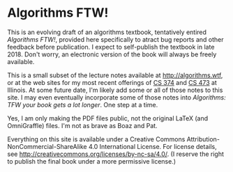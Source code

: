 # Algorithms FTW!

This is an evolving draft of an algorithms textbook, tentatively entired _Algorithms FTW!_, provided here specifically to atract bug reports and other feedback before publication.  I expect to self-publish the textbook in late 2018.  Don't worry, an electronic version of the book will always be freely available.

This is a small subset of the lecture notes available at http://algorithms.wtf, or at the web sites for my most recent offerings of [CS 374](https://courses.engr.illinois.edu/cs374/sp2018/A) and [CS 473](https://courses.engr.illinois.edu/cs473/sp2017) at Illinois.  At some future date, I'm likely add some or all of those notes to this site.  I may even eventually incorporate some of those notes into _Algorithms: TFW your book gets a lot longer_.  One step at a time.

Yes, I am only making the PDF files public, not the original LaTeX (and OmniGraffle) files.  I'm not as brave as Boaz and Pat.

Everything on this site is available under a Creative Commons Attribution-NonCommercial-ShareAlike 4.0 International License.
For license details, see http://creativecommons.org/licenses/by-nc-sa/4.0/.  (I reserve the right to publish the final book under a more permissive license.)
